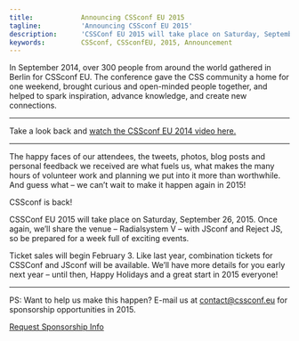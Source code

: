 ```yaml
---
title:            Announcing CSSconf EU 2015
tagline:          'Announcing CSSconf EU 2015'
description:      'CSSConf EU 2015 will take place on Saturday, September 26, 2015'
keywords:         CSSconf, CSSconfEU, 2015, Announcement
---
```



In September 2014, over 300 people from around the world gathered in Berlin for CSSconf EU. The conference gave the CSS community a home for one weekend, brought curious and open-minded people together, and helped to spark inspiration, advance knowledge, and create new connections.

* * *

Take a look back and [watch the CSSconf EU 2014 video here.](https://www.youtube.com/watch?v=BhMf-DFEdOA&amp;index=11&amp;list=PL37ZVnwpeshHAnqFlTxhd0MIXWjLBbM3R)

* * *

The happy faces of our attendees, the tweets, photos, blog posts and personal feedback we received are what fuels us, what makes the many hours of volunteer work and planning we put into it more than worthwhile. And guess what – we can’t wait to make it happen again in 2015!

CSSconf is back!

CSSConf EU 2015 will take place on Saturday, September 26, 2015. Once again, we’ll share the venue – Radialsystem V – with JSconf and Reject JS, so be prepared for a week full of exciting events.

Ticket sales will begin February 3. Like last year, combination tickets for CSSConf and JSconf will be available. We’ll have more details for you early next year – until then, Happy Holidays and a great start in 2015 everyone!

* * *

PS: Want to help us make this happen? E-mail us at [contact@cssconf.eu](mailto:contact@cssconf.eu) for sponsorship opportunities in 2015.

[Request Sponsorship Info](mailto:contact@cssconf.eu)